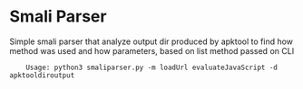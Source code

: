 # Smali Parser

Simple smali parser that analyze output dir produced by apktool to find how method was used and how parameters, based on list method passed on CLI

```
    Usage: python3 smaliparser.py -m loadUrl evaluateJavaScript -d apktooldiroutput
```